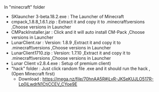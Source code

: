 In "minecraft" folder
* SKlauncher 3-beta.18.2.exe
  : The Launcher of Minecraft
* cmpack_1.8.8_1.6.1.zip
  : Extract it and copy it to .minecraft\versions
  ,Choose versions in Launcher
* CMPackInstaller.jar
  : Click and it will auto install CM-Pack
  ,Choose versions in Launcher
* LunarClient.rar
  : Version: 1.8.9
  ,Extract it and copy it to .minecraft\versions
  ,Choose versions in Launcher
* LunarClient1710.zip
  : Version: 1.7.10
  ,Extract it and copy it to .minecraft\versions
  ,Choose versions in Launcher
* Lunar Client v2.8.4.exe
  : Setup of premium client)
* "hack" folder
  : Just click random file .exe and it should run the hack
  ,(Open Minecraft first)
  * Download : https://mega.nz/file/70hnAA5R#jLvR-JKSeKUJLO517R-Lp0jLwdrN1CtjCCEV_CYoe9E
